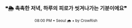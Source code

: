 <div align="center">

<br>

<h3>❝🌦️ 촉촉한 저녁, 하루의 피로가 씻겨나가는 기분이에요❞</h3>

<sub>08:00 PM • Seoul 🌧️ • by CrowRish</sub>

<br>

</div>